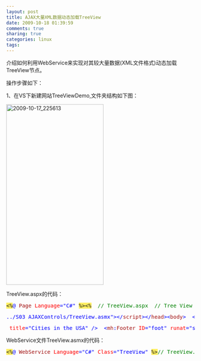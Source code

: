 ```yaml
---
layout: post
title: AJAX大量XML数据动态加载TreeView
date: 2009-10-18 01:39:59
comments: true
sharing: true
categories: linux
tags: 
---
```


<p>
介绍如何利用WebService来实现对其较大量数据(XML文件格式)动态加载TreeView节点。 
</p>
<p>
操作步骤如下： 
</p>
<p>
1、在VS下新建网站TreeViewDemo,文件夹结构如下图： 
</p>
<p>
<a href="http://blog.cnpc.ac.cn/Blogs/image.axd?picture=20091017_225613.png"><img style="display: inline; border: 0px" src="http://blog.cnpc.ac.cn/Blogs/image.axd?picture=20091017_225613_thumb.png" border="0" alt="2009-10-17_225613" title="2009-10-17_225613" width="260" height="484" /></a> 
</p>
<p>
TreeView.aspx的代码： 
</p>
<pre class="code">
<span style="background: #ffee62">&lt;%</span><span style="color: blue">@ </span><span style="color: #a31515">Page </span><span style="color: red">Language</span><span style="color: blue">=&quot;C#&quot; </span><span style="background: #ffee62">%&gt;&lt;%</span>  <span style="color: green">// TreeView.aspx  // Tree View AJAX Control sample page.  // Copyright (c) by Matthias Hertel, http://www.mathertel.de  // This work is licensed under a BSD style license. See http://www.mathertel.de/License.aspx  // -----   // 02.01.2006 created by Matthias Hertel  // 30.09.2006 xhtml compatibility</span><span style="background: #ffee62">%&gt;</span><span style="color: blue">&lt;!</span><span style="color: #a31515">DOCTYPE </span><span style="color: red">html PUBLIC </span><span style="color: blue">&quot;-//W3C//DTD XHTML 1.1//EN&quot; &quot;http://www.w3.org/TR/xhtml11/DTD/xhtml11.dtd&quot;&gt;&lt;</span><span style="color: #a31515">html </span><span style="color: red">xmlns</span><span style="color: blue">=&quot;http://www.w3.org/1999/xhtml&quot;&gt;&lt;</span><span style="color: #a31515">head </span><span style="color: red">runat</span><span style="color: blue">=&quot;server&quot;&gt;  &lt;</span><span style="color: #a31515">title</span><span style="color: blue">&gt;</span>Tree View AJAX Control sample page<span style="color: blue">&lt;/</span><span style="color: #a31515">title</span><span style="color: blue">&gt;  &lt;</span><span style="color: #a31515">link </span><span style="color: red">href</span><span style="color: blue">=&quot;../mathertel.css&quot; </span><span style="color: red">rel</span><span style="color: blue">=&quot;stylesheet&quot; </span><span style="color: red">type</span><span style="color: blue">=&quot;text/css&quot; /&gt;  &lt;</span><span style="color: #a31515">script </span><span style="color: red">type</span><span style="color: blue">=&quot;text/javascript&quot; </span><span style="color: red">src</span><span style="color: blue">=&quot;../ajaxcore/ajax.js&quot;&gt;&lt;/</span><span style="color: #a31515">script</span><span style="color: blue">&gt;  &lt;</span><span style="color: #a31515">script </span><span style="color: red">type</span><span style="color: blue">=&quot;text/javascript&quot; </span><span style="color: red">src</span><span style="color: blue">=&quot;../ajaxcore/GetJavaScriptProxy.aspx?service=</span>
</pre>
<pre class="code">
<span style="color: blue">../S03_AJAXControls/TreeView.asmx&quot;&gt;&lt;/</span><span style="color: #a31515">script</span><span style="color: blue">&gt;&lt;/</span><span style="color: #a31515">head</span><span style="color: blue">&gt;&lt;</span><span style="color: #a31515">body</span><span style="color: blue">&gt;  &lt;</span><span style="color: #a31515">mh</span><span style="color: blue">:</span><span style="color: #a31515">Title </span><span style="color: red">ID</span><span style="color: blue">=&quot;Title&quot; </span><span style="color: red">runat</span><span style="color: blue">=&quot;server&quot; /&gt;  &lt;</span><span style="color: #a31515">a </span><span style="color: red">href</span><span style="color: blue">=&quot;../ViewSrc.aspx&quot; </span><span style="color: red">style</span><span style="color: blue">=&quot;</span><span style="color: red">position</span>: <span style="color: blue">absolute</span>; <span style="color: red">right</span>: <span style="color: blue">10px</span>; <span style="color: red">top</span>: <span style="color: blue">10px&quot;&gt;</span>View    Source<span style="color: blue">&lt;/</span><span style="color: #a31515">a</span><span style="color: blue">&gt;  &lt;</span><span style="color: #a31515">hr </span><span style="color: blue">/&gt;  &lt;</span><span style="color: #a31515">ajax</span><span style="color: blue">:</span><span style="color: #a31515">TreeView </span><span style="color: red">runat</span><span style="color: blue">=&quot;server&quot; </span><span style="color: red">service</span><span style="color: blue">=&quot;proxies.TreeView.GetSubNodes&quot;</span>
</pre>
<pre class="code">
<span style="color: blue"> </span><span style="color: red">title</span><span style="color: blue">=&quot;Cities in the USA&quot; /&gt;  &lt;</span><span style="color: #a31515">mh</span><span style="color: blue">:</span><span style="color: #a31515">Footer </span><span style="color: red">ID</span><span style="color: blue">=&quot;foot&quot; </span><span style="color: red">runat</span><span style="color: blue">=&quot;server&quot; /&gt;&lt;/</span><span style="color: #a31515">body</span><span style="color: blue">&gt;&lt;/</span><span style="color: #a31515">html</span><span style="color: blue">&gt;</span>
</pre>
<a href="http://11011.net/software/vspaste"></a>
<p>
WebService文件TreeView.asmx的代码： 
</p>
<pre class="code">
<span style="background: #ffee62">&lt;%</span><span style="color: blue">@ </span><span style="color: #a31515">WebService </span><span style="color: red">Language</span><span style="color: blue">=&quot;C#&quot; </span><span style="color: red">Class</span><span style="color: blue">=&quot;TreeView&quot; </span><span style="background: #ffee62">%&gt;</span><span style="color: green">// TreeView.asmx// WebService serving data for a AJAX TreeView Control.// Copyright by Matthias Hertel, http://www.mathertel.de// This work is licensed under a Creative Commons Attribution 2.0 Germany License.// See http://creativecommons.org/licenses/by/2.0/de/// ----- // 02.01.2006 created by Matthias Hertel</span><span style="color: blue">using </span><span style="color: #010001">System</span>;<span style="color: blue">using </span><span style="color: #010001">System</span>.<span style="color: #010001">Text</span>;<span style="color: blue">using </span><span style="color: #010001">System</span>.<span style="color: #010001">Web</span>;<span style="color: blue">using </span><span style="color: #010001">System</span>.<span style="color: #010001">Web</span>.<span style="color: #010001">Caching</span>;<span style="color: blue">using </span><span style="color: #010001">System</span>.<span style="color: #010001">Web</span>.<span style="color: #010001">Services</span>;<span style="color: blue">using </span><span style="color: #010001">System</span>.<span style="color: #010001">Web</span>.<span style="color: #010001">Services</span>.<span style="color: #010001">Protocols</span>;<span style="color: blue">using </span><span style="color: #010001">System</span>.<span style="color: #010001">Web</span>.<span style="color: #010001">Services</span>.<span style="color: #010001">Description</span>;<span style="color: blue">using </span><span style="color: #010001">System</span>.<span style="color: #010001">Xml</span>;[<span style="color: #2b91af">WebService</span>(<span style="color: #010001">Namespace </span>= <span style="color: #2b91af">TreeView</span>.<span style="color: #010001">LOCALNAMESPACE</span>,  <span style="color: #010001">Description </span>= <span style="color: #a31515">&quot;A WebService for getting hierarchical data for the AJAX Tree Control.&quot;</span>)][<span style="color: #2b91af">WebServiceBinding</span>(<span style="color: #010001">ConformsTo </span>= <span style="color: #2b91af">WsiProfiles</span>.<span style="color: #010001">BasicProfile1_1</span>)]<span style="color: blue">public class </span><span style="color: #2b91af">TreeView </span>: <span style="color: #010001">System</span>.<span style="color: #010001">Web</span>.<span style="colo